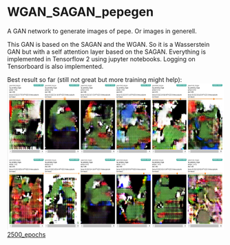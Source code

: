 # WGAN_SAGAN_pepegen
A GAN network to generate images of pepe. Or images in generell.

This GAN is based on the SAGAN and the WGAN. So it is a Wasserstein GAN but with a self attention layer based on the SAGAN.
Everything is implemented in Tensorflow 2 using jupyter notebooks. Logging on Tensorboard is also implemented.

Best result so far (still not great but more training might help):
 <img src="/2500_epochs.PNG" width="735" height="340">
[2500_epochs](https://user-images.githubusercontent.com/9016170/186177408-19b670f5-cf66-4417-929d-07ee01370c49.PNG)
